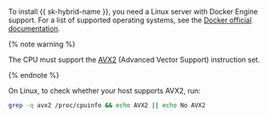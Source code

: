 
To install {{ sk-hybrid-name }}, you need a Linux server with Docker Engine support. For a list of supported operating systems, see the [Docker official documentation](https://docs.docker.com/engine/install/#server).

{% note warning %}

The CPU must support the [AVX2](https://en.wikipedia.org/wiki/Advanced_Vector_Extensions#CPUs_with_AVX2) (Advanced Vector Support) instruction set.

{% endnote %}

On Linux, to check whether your host supports AVX2, run:

```bash
grep -q avx2 /proc/cpuinfo && echo AVX2 || echo No AVX2
```